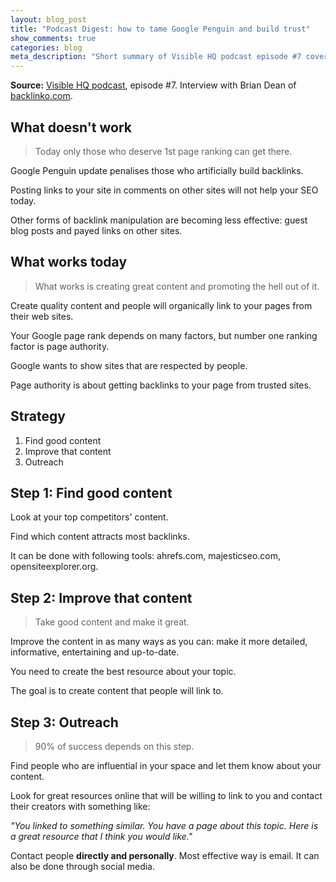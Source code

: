 ```yaml
---
layout: blog_post
title: "Podcast Digest: how to tame Google Penguin and build trust"
show_comments: true
categories: blog
meta_description: "Short summary of Visible HQ podcast episode #7 covering modern SEO strategies of content creation and link building."
---
```


**Source:** [Visible HQ podcast](http://www.visiblehq.com/episode-7/), episode #7. Interview with Brian Dean of [backlinko.com](http://backlinko.com/).

## What doesn't work

> Today only those who deserve 1st page ranking can get there.

Google Penguin update penalises those who artificially build backlinks.

Posting links to your site in comments on other sites will not help your SEO today.

Other forms of backlink manipulation are becoming less effective: guest blog posts and payed links on other sites.

## What works today

> What works is creating great content and promoting the hell out of it.

Create quality content and people will organically link to your pages from their web sites.

Your Google page rank depends on many factors, but number one ranking factor is page authority.

Google wants to show sites that are respected by people.

Page authority is about getting backlinks to your page from trusted sites.

## Strategy

1. Find good content
1. Improve that content
1. Outreach

## Step 1: Find good content

Look at your top competitors' content.

Find which content attracts most backlinks.

It can be done with following tools: ahrefs.com, majesticseo.com, opensiteexplorer.org.

## Step 2: Improve that content

> Take good content and make it great.

Improve the content in as many ways as you can: make it more detailed, informative, entertaining and up-to-date.

You need to create the best resource about your topic.

The goal is to create content that people will link to.

## Step 3: Outreach

> 90% of success depends on this step.

Find people who are influential in your space and let them know about your content.

Look for great resources online that will be willing to link to you and contact their creators with something like:

_"You linked to something similar. You have a page about this topic. Here is a great resource that I think you would like."_

Contact people **directly and personally**. Most effective way is email. It can also be done through social media.

